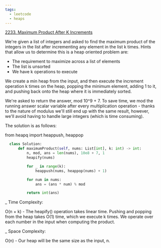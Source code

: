 ```yaml
---
tags:
  - leetcode
  - heaps
---
```


<a href="https://leetcode.com/problems/maximum-product-after-k-increments/">
2233. Maximum Product After K Increments</a>

We're given a list of integers and asked to find the maximum product of the
integers in the list after incrementing any element in the list k times. Hints
that allow us to determine this is a heap oriented problem are:

- The requirement to maximize across a list of elements
- The list is unsorted
- We have k operations to execute

We create a min heap from the input, and then execute the increment operation k
times on the heap, popping the minimum element, adding 1 to it, and pushing back
onto the heap where it is immediately sorted.

We're asked to return the answer, mod 10^9 + 7. To save time, we mod the running
answer scalar variable after every multiplication operation - thanks to the
nature of modulus we'll still end up with the same result, however, we'll avoid
having to handle large integers (which is time consuming).

The solution is as follows:

from heapq import heappush, heappop

```python
  class Solution:
      def maximumProduct(self, nums: List[int], k: int) -> int:
          n, mod, ans = len(nums), 10e8 + 7, 1
          heapify(nums)

          for _ in range(k):
              heappush(nums, heappop(nums) + 1)

          for num in nums:
              ans = (ans * num) % mod

          return int(ans)
```

\_ Time Complexity:

O(n + k) - The heapify() operation takes linear time. Pushing and popping from
the heap takes O(1) time, which we execute k times. We operate over each number
in the input when computing the product.

\_ Space Complexity:

O(n) - Our heap will be the same size as the input, n.
